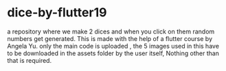 # dice-by-flutter19
a repository where we make 2 dices and when you click on them random numbers get generated. This is made with the help of a flutter course by Angela Yu.
only the main code is uploaded , the 5 images used in this have to be downloaded in the assets folder by the user itself, Nothing other than that is required.
